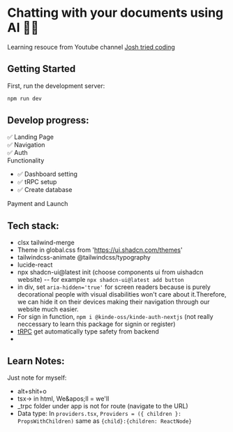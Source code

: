 # Chatting with your documents using AI 🐱‍💻

Learning resouce from Youtube channel [Josh tried coding](https://www.youtube.com/watch?v=ucX2zXAZ1I0&t=3760s&ab_channel=Joshtriedcoding)

## Getting Started

First, run the development server:

```bash
npm run dev
```

## Develop progress:

✅ Landing Page <br>
✅ Navigation<br>
✅ Auth<br>
Functionality <br>

- ✅ Dashboard setting<br>
- ✅ tRPC setup<br>
- ✅ Create database<br>

Payment and Launch <br>

## Tech stack:

- clsx tailwind-merge
- Theme in global.css from 'https://ui.shadcn.com/themes'
- tailwindcss-animate @tailwindcss/typography
- lucide-react
- npx shadcn-ui@latest init (choose components ui from uishadcn website)
  -- for example `npx shadcn-ui@latest add button`
- in div, set `aria-hidden='true'` for screen readers because is purely decorational people with visual disabilities won't care about it.Therefore, we can hide it on their devices making their navigation through our website much easier.
- For sign in function, `npm i @kinde-oss/kinde-auth-nextjs` (not really neccessary to learn this package for signin or register)
- [tRPC](https://trpc.io/docs/client/nextjs/setup) get automatically type safety from backend
-

## Learn Notes:

Just note for myself:

- alt+shit+o
- tsx-> in html, We\&apos;ll = we'll
- \_trpc folder under app is not for route (navigate to the URL)
- Data type: In `providers.tsx`, `Providers = ({ children }: PropsWithChildren)` same as `{child}:{children: ReactNode}`
